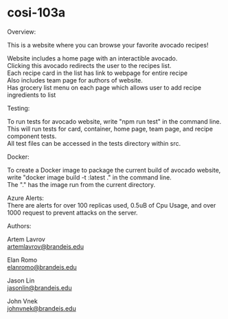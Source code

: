 # cosi-103a
Overview: <br>

This is a website where you can browse your favorite avocado recipes!<br>

Website includes a home page with an interactible avocado.<br>
Clicking this avocado redirects the user to the recipes list.<br>
Each recipe card in the list has link to webpage for entire recipe<br>
Also includes team page for authors of website.<br>
Has grocery list menu on each page which allows user to add recipe ingredients to list<br>


Testing: <br>

To run tests for avocado website, write "npm run test" in the command line.<br>
This will run tests for card, container, home page, team page, and recipe component tests.<br>
All test files can be accessed in the tests directory within src.<br>


Docker: <br>

To create a Docker image to package the current build of avocado website, <br>
write "docker image build -t <image-name>:latest ." in the command line.<br>
The "." has the image run from the current directory.<br>

Azure Alerts: <br>
There are alerts for over 100 replicas used, 0.5uB of Cpu Usage, and over 1000 request to prevent attacks on the server. <br>

Authors: <br>

Artem Lavrov <br>
artemlavrov@brandeis.edu <br>

Elan Romo <br>
elanromo@brandeis.edu <br>

Jason Lin <br>
jasonlin@brandeis.edu <br>

John Vnek <br>
johnvnek@brandeis.edu <br>
